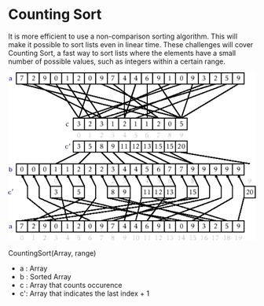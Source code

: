 # Counting Sort

It is more efficient to use a non-comparison sorting algorithm. This will make it possible to sort lists even in linear time. These challenges will cover Counting Sort, a fast way to sort lists where the elements have a small number of possible values, such as integers within a certain range.

<img src="/images/CountingSort.png">

CountingSort(Array, range)

<ul>
  <li>a : Array</li>
  <li>b : Sorted Array</li>
  <li>c : Array that counts occurence</li>
  <li>c': Array that indicates the last index + 1</li>     
</ul>

